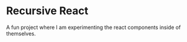 # Recursive React
A fun project where I am experimenting the react components inside of themselves.
